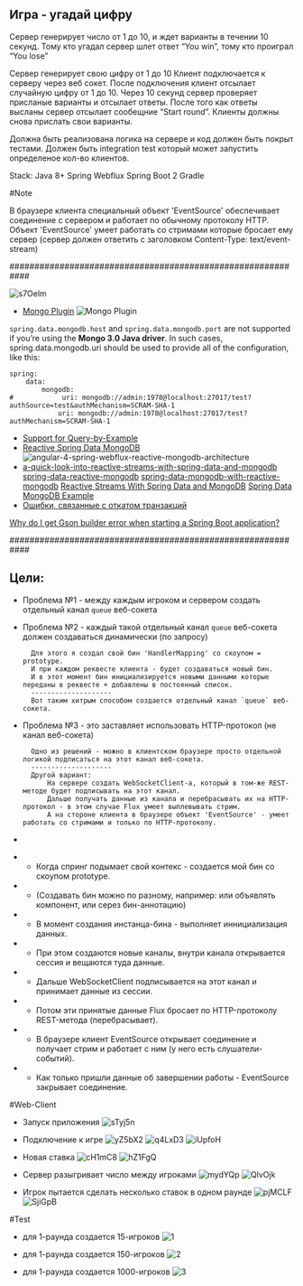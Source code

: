 
Игра - угадай цифру
-------------------

Сервер генерирует число от 1 до 10, и ждет варианты в течении 10 секунд.
Тому кто угадал сервер шлет ответ “You win”, тому кто проиграл “You lose”

Сервер генерирует свою цифру от 1 до 10
Клиент подключается к серверу через веб сокет.
После подключения клиент отсылает случайную цифру от 1 до 10.
Через 10 секунд сервер проверяет присланые варианты и отсылает ответы.
После того как ответы высланы сервер отсылает сообещние “Start round”.
Клиенты должны снова прислать свои варианты.

Должна быть реализована логика на сервере и код должен быть покрыт тестами.
Должен быть integration test который может запустить определеное кол-во клиентов.

Stack:
Java 8+
Spring Webflux
Spring Boot 2
Gradle



#Note

В браузере клиента специальный объект 'EventSource' обеспечивает соединение с сервером и работает по обычному протоколу HTTP.
Объект 'EventSource' умеет работать со стримами которые бросает ему сервер (сервер должен ответить с заголовком Content-Type: text/event-stream)

############################################################

![s7Oelm](tutorial/s7Oelm.jpg)

* [Mongo Plugin](https://plugins.jetbrains.com/plugin/7141-mongo-plugin)
  ![Mongo Plugin](https://plugins.jetbrains.com/files/7141/screenshot_16492.png)

`spring.data.mongodb.host` and `spring.data.mongodb.port` are not supported if you’re using the **Mongo 3.0 Java driver**.
In such cases, spring.data.mongodb.uri should be used to provide all of the configuration, like this:
```properties
spring:
    data:
        mongodb:
#            uri: mongodb://admin:1978@localhost:27017/test?authSource=test&authMechanism=SCRAM-SHA-1
            uri: mongodb://admin:1978@localhost:27017/test?authMechanism=SCRAM-SHA-1
```

* [Support for Query-by-Example](https://github.com/spring-projects/spring-data-examples/tree/master/jpa/query-by-example)
* [Reactive Spring Data MongoDB](http://javasampleapproach.com/reactive-programming/angular-4-spring-webflux-spring-data-reactive-mongodb-example-full-reactive-angular-4-http-client-spring-boot-restapi-server)
  ![angular-4-spring-webflux-reactive-mongodb-architecture](tutorial/angular-4-spring-webflux-reactive-mongodb-architecture.png)
* [a-quick-look-into-reactive-streams-with-spring-data-and-mongodb](https://lankydanblog.com/2017/07/16/a-quick-look-into-reactive-streams-with-spring-data-and-mongodb)
  [spring-data-reactive-mongodb](https://github.com/lankydan/spring-data-reactive-mongodb)
  [spring-data-mongodb-with-reactive-mongodb](https://dzone.com/articles/spring-data-mongodb-with-reactive-mongodb)
  [Reactive Streams With Spring Data and MongoDB](https://dzone.com/articles/reactive-streams-with-spring-data-and-mongodb)
  [Spring Data MongoDB Example](https://www.journaldev.com/4144/spring-data-mongodb-example)
* [Ошибки, связанные с откатом транзакций](https://www.ibm.com/developerworks/ru/library/j-ts1/index.html)

[Why do I get Gson builder error when starting a Spring Boot application?](https://stackoverflow.com/questions/50031381/why-do-i-get-gson-builder-error-when-starting-a-spring-boot-application)

############################################################

Цели:
---
* Проблема №1 - между каждым игроком и сервером создать отдельный канал `queue` веб-сокета
* Проблема №2 - каждый такой отдельный канал `queue` веб-сокета должен создаваться динамически (по запросу)

        Для этого я создал свой бин 'HandlerMapping' со скоупом = prototype.
        И при каждом реквесте клиента - будет создаваться новый бин.
        И в этот момент бин инициализируется новыми данными которые переданы в реквесте + добавлены в постоянный список.
        --------------------
        Вот таким хитрым способом создается отдельный канал `queue` веб-сокета.

* Проблема №3 - это заставляет использовать HTTP-протокол (не канал веб-сокета)

        Одно из решений - можно в клиентском браузере просто отдельной логикой подписаться на этот канал веб-сокета.
        --------------------
        Другой вариант:
            На сервере создать WebSocketClient-а, который в том-же REST-методе будет подписывать на этот канал.
            Дальше получать данные из канала и перебрасывать их на HTTP-протокол - в этом случае Flux умеет выплевывать стрим.
            А на стороне клиента в браузере объект 'EventSource' - умеет работать со стримами и только по HTTP-протоколу.

* 

- - Когда спринг подымает свой контекс - создается мой бин со скоупом prototype.
- - (Создавать бин можно по разному, например: или объявлять компонент, или серез бин-аннотацию)
- - В момент создания инстанца-бина - выполняет иннициализация данных.
- - При этом создаются новые каналы, внутри канала открывается сессия и вещаются туда данные.
- - Дальше WebSocketClient подписывается на этот канал и принимает данные из сессии.
- - Потом эти принятые данные Flux бросает по HTTP-протоколу REST-метода (перебрасывает).
- - В браузере клиент EventSource открывает соединение и получает стрим и работает с ним (у него есть слушатели-событий).
- - Как только пришли данные об завершении работы - EventSource закрывает соединение.


#Web-Client

* Запуск приложения
![sTyj5n](tutorial/sTyj5n.jpg)

* Подключение к игре
![yZ5bX2](tutorial/yZ5bX2.jpg)
![q4LxD3](tutorial/q4LxD3.jpg)
![iUpfoH](tutorial/iUpfoH.jpg)

* Новая ставка
![cH1mC8](tutorial/cH1mC8.jpg)
![hZ1FgQ](tutorial/hZ1FgQ.jpg)

* Сервер разыгривает число между игроками
![mydYQp](tutorial/mydYQp.jpg)
![QlvOjk](tutorial/QlvOjk.jpg)

* Игрок пытается сделать несколько ставок в одном раунде
![pjMCLF](tutorial/pjMCLF.jpg)
![SjiGpB](tutorial/SjiGpB.jpg)


#Test

* для 1-раунда создается 15-игроков
    ![1](tutorial/1.jpg)

* для 1-раунда создается 150-игроков
    ![2](tutorial/2.jpg)

* для 1-раунда создается 1000-игроков
    ![3](tutorial/3.jpg)
